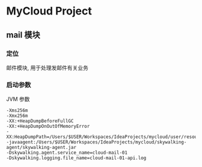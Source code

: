 # MyCloud Project

## mail 模块

### 定位

邮件模块, 用于处理发邮件有关业务

### 启动参数

JVM 参数
```text
-Xms256m
-Xmx256m
-XX:+HeapDumpBeforeFullGC
-XX:+HeapDumpOnOutOfMemoryError
-XX:HeapDumpPath=/Users/$USER/Workspaces/IdeaProjects/mycloud/user/resources/heapdump
-javaagent:/Users/$USER/Workspaces/IdeaProjects/mycloud/skywalking-agent/skywalking-agent.jar
-Dskywalking.agent.service_name=cloud-mail-01
-Dskywalking.logging.file_name=cloud-mail-01-api.log
```